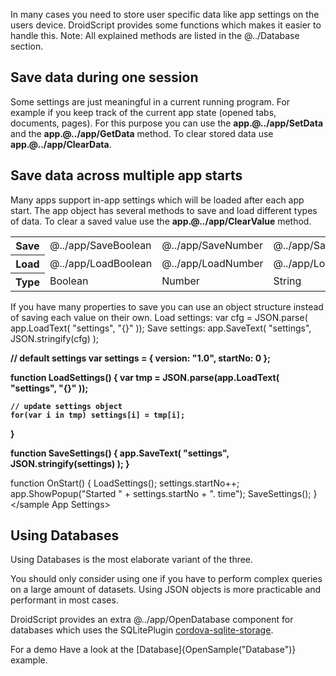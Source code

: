 In many cases you need to store user specific data like app settings on the users device.
DroidScript provides some functions which makes it easier to handle this.
<grey>Note: All explained methods are listed in the @../Database section.</grey>

## Save data during one session
Some settings are just meaningful in a current running program.
For example if you keep track of the current app state (opened tabs, documents, pages).
For this purpose you can use the **app.@../app/SetData** and the **app.@../app/GetData** method.
To clear stored data use **app.@../app/ClearData**.

## Save data across multiple app starts
Many apps support in-app settings which will be loaded after each app start. The app object has several methods to save and load different types of data.
To clear a saved value use the **app.@../app/ClearValue** method.
<table>
	<tr>
		<th width="10%">Save</th>
		<td width="15%">@../app/SaveBoolean</td>
		<td width="15%">@../app/SaveNumber</td>
		<td width="15%">@../app/SaveText</td>
	</tr>
	<tr>
		<th>Load</th>
		<td>@../app/LoadBoolean</td>
		<td>@../app/LoadNumber</td>
		<td>@../app/LoadText</td>
	</tr>
	<tr>
		<th>Type</th>
		<td>Boolean</td>
		<td>Number</td>
		<td>String</td>
	</tr>
</table>

If you have many properties to save you can use an object structure instead of saving each value on their own.
Load settings: <js>var cfg = JSON.parse( app.LoadText( "settings", "{}" ));</js>
Save settings: <js>app.SaveText( "settings", JSON.stringify(cfg) );</js>

<sample App Settings>
<b>// default settings
var settings = { version: "1.0", startNo: 0 };

function LoadSettings() {
	var tmp = JSON.parse(app.LoadText( "settings", "{}" ));

	// update settings object
	for(var i in tmp) settings[i] = tmp[i];
}

function SaveSettings() {
	app.SaveText( "settings", JSON.stringify(settings) );
}</b>

function OnStart() {
	LoadSettings();
	settings.startNo++;
	app.ShowPopup("Started " + settings.startNo + ". time");
	SaveSettings();
}
</sample App Settings>

## Using Databases
Using Databases is the most elaborate variant of the three.

<red>You should only consider using one if you have to perform complex queries on a large amount of datasets.</red>
Using JSON objects is more practicable and performant in most cases.

DroidScript provides an extra @../app/OpenDatabase component for databases which uses the SQLitePlugin [cordova-sqlite-storage](https://github.com/xpbrew/cordova-sqlite-storage).

For a demo Have a look at the [Database]{OpenSample("Database")} example.
